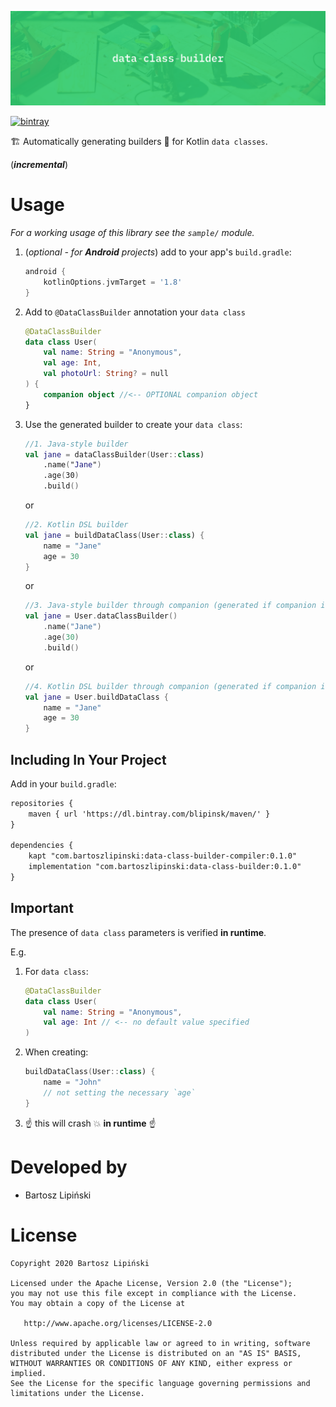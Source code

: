 ![Image](/img/2200x660.png)

[ ![bintray](https://img.shields.io/bintray/v/blipinsk/maven/data-class-builder?color=success&label=bintray) ](https://bintray.com/blipinsk/maven/data-class-builder/_latestVersion)

🏗 Automatically generating builders :construction_worker: for Kotlin `data classes`.

(***incremental***) 
  
Usage  
=====  
  
*For a working usage of this library see the `sample/` module.*  
  
  
 1. (*optional - for **Android** projects*) add to your app's `build.gradle`:  
    ```groovy  
    android {  
        kotlinOptions.jvmTarget = '1.8'  
    }  
    ```  
  
 2. Add to `@DataClassBuilder` annotation your `data class`
    ```kotlin
    @DataClassBuilder  
    data class User(  
        val name: String = "Anonymous",  
        val age: Int,  
        val photoUrl: String? = null  
    ) {  
        companion object //<-- OPTIONAL companion object
    }  
    ```  
       
 3. Use the generated builder to create your `data class`:
    ```kotlin
    //1. Java-style builder
    val jane = dataClassBuilder(User::class)
        .name("Jane")
        .age(30)
        .build()
    ```
    or
    ```kotlin
    //2. Kotlin DSL builder
    val jane = buildDataClass(User::class) {
        name = "Jane"
        age = 30
    }
    ```
    or
    ```kotlin
    //3. Java-style builder through companion (generated if companion is present)
    val jane = User.dataClassBuilder()
        .name("Jane")
        .age(30)
        .build()
    ```
    or
    ```kotlin
    //4. Kotlin DSL builder through companion (generated if companion is present)
    val jane = User.buildDataClass {
        name = "Jane"
        age = 30
    }
    ```
  
Including In Your Project  
-------------------------  
Add in your `build.gradle`:  
```xml  
repositories {  
    maven { url 'https://dl.bintray.com/blipinsk/maven/' }  
}  
  
dependencies {  
    kapt "com.bartoszlipinski:data-class-builder-compiler:0.1.0"  
    implementation "com.bartoszlipinski:data-class-builder:0.1.0"  
}  
```  


Important
---------
The presence of `data class` parameters is verified **in runtime**.

E.g.

 1. For `data class`:
    ```kotlin
    @DataClassBuilder  
    data class User(  
        val name: String = "Anonymous",  
        val age: Int // <-- no default value specified
    )
    ```
    
 2. When creating:
    ```kotlin
    buildDataClass(User::class) {
        name = "John"
        // not setting the necessary `age`
    }
    ```

3. :point_up: this will crash :boom: **in runtime** :point_up:
  
Developed by  
============  
 * Bartosz Lipiński  
  
License  
=======  
  
    Copyright 2020 Bartosz Lipiński  
      
    Licensed under the Apache License, Version 2.0 (the "License");  
    you may not use this file except in compliance with the License.  
    You may obtain a copy of the License at  
  
       http://www.apache.org/licenses/LICENSE-2.0  
  
    Unless required by applicable law or agreed to in writing, software  
    distributed under the License is distributed on an "AS IS" BASIS,  
    WITHOUT WARRANTIES OR CONDITIONS OF ANY KIND, either express or implied.  
    See the License for the specific language governing permissions and  
    limitations under the License.
